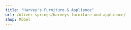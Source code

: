 ```yaml
---
title: "Harvey's Furniture & Appliance"
url: /oliver-springs/harveys-furniture-und-appliance/
shop: Möbel
---
```

